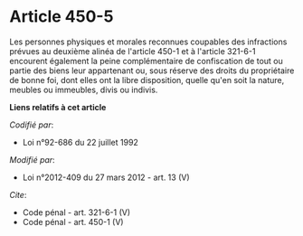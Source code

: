 # Article 450-5

Les personnes physiques et morales reconnues coupables des infractions prévues au deuxième alinéa de l'article 450-1 et à
l'article 321-6-1 encourent également la peine complémentaire de confiscation de tout ou partie des biens leur appartenant
ou, sous réserve des droits du propriétaire de bonne foi, dont elles ont la libre disposition, quelle qu'en soit la nature,
meubles ou immeubles, divis ou indivis.

**Liens relatifs à cet article**

_Codifié par_:

  - Loi n°92-686 du 22 juillet 1992

_Modifié par_:

  - Loi n°2012-409 du 27 mars 2012 - art. 13 (V)

_Cite_:

  - Code pénal - art. 321-6-1 (V)
  - Code pénal - art. 450-1 (V)
